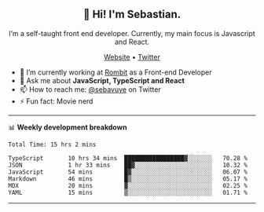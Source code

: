 <h2 align="center">👋 Hi! I'm Sebastian.</h2>
<p align="center">I’m a self-taught front end developer. Currently, my main focus is Javascript and React.</p>
<p align="center">
  <a href="https://sebastianvuye.be">Website</a> •
  <a href="https://twitter.com/sebavuye">Twitter</a>
</p>


- 🔭 I’m currently working at [Rombit](https://rombit.com/) as a Front-end Developer
- 💬 Ask me about **JavaScript, TypeScript and React**
- 📫 How to reach me: [@sebavuye](https://twitter.com/sebavuye) on Twitter
- ⚡ Fun fact: Movie nerd

-------

📊 **Weekly development breakdown**

<!--START_SECTION:waka-->

```text
Total Time: 15 hrs 2 mins

TypeScript       10 hrs 34 mins  █████████████████▓░░░░░░░   70.28 %
JSON             1 hr 33 mins    ██▓░░░░░░░░░░░░░░░░░░░░░░   10.32 %
JavaScript       54 mins         █▓░░░░░░░░░░░░░░░░░░░░░░░   06.07 %
Markdown         46 mins         █▒░░░░░░░░░░░░░░░░░░░░░░░   05.17 %
MDX              20 mins         ▓░░░░░░░░░░░░░░░░░░░░░░░░   02.25 %
YAML             15 mins         ▒░░░░░░░░░░░░░░░░░░░░░░░░   01.71 %
```

<!--END_SECTION:waka-->
-------
